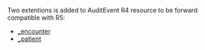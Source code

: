Two extentions is added to AuditEvent R4 resource to be forward compatible with R5:
- [_encounter](https://hl7.org/fhir/R5/auditevent-definitions.html#AuditEvent.encounter)
- [_patient](https://hl7.org/fhir/R5/auditevent-definitions.html#AuditEvent.patient) 